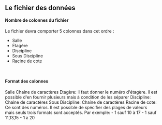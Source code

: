 <h2>Le fichier des données</h2>

<h4>Nombre de colonnes du fichier</h4>
Le fichier devra comporter 5 colonnes dans cet ordre : 
    <ul>
      <li> Salle </li>
      <li> Etagère </li>
      <li> Discipline </li>
      <li> Sous Discipline </li>
      <li> Racine de cote </li>
    </ul>
    </br>
<h4>Format des colonnes</h4>
     Salle Chaine de caractères
       Etagère: Il faut donner le numéro d'étagère. Il est possible  d'en fournir plusieurs mais à condition de les séparer
       Discipline: Chaine de caractères
       Sous Discipline: Chaine de caractères 
       Racine de cote: Ce sont des numéros. Il est possible de spécifier des plages de valeurs mais seuls trois formats sont
    acceptés. Par exemple:
            - 1 sauf 10 à 17 
            - 1 sauf 11,13,15
            - 1 à 20
    
